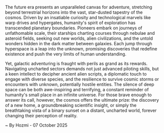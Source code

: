 
The future era presents an unparalleled canvas for adventure, stretching beyond terrestrial horizons into the vast, star-dusted tapestry of the cosmos. Driven by an insatiable curiosity and technological marvels like warp drives and hypergates, humanity's spirit of exploration has transcended planetary boundaries. Pioneers embark on journeys of unfathomable scale, their starships charting courses through nebulae and asteroid fields, seeking out new worlds, alien civilizations, and the untold wonders hidden in the dark matter between galaxies. Each jump through hyperspace is a leap into the unknown, promising discoveries that redefine existence and push the very limits of human understanding.

Yet, galactic adventuring is fraught with perils as grand as its rewards. Navigating uncharted sectors demands not just advanced piloting skills, but a keen intellect to decipher ancient alien scripts, a diplomatic touch to engage with diverse species, and the resilience to survive cosmic storms or encounters with unknown, potentially hostile entities. The silence of deep space can be both awe-inspiring and terrifying, a constant reminder of humanity's small place in an infinite universe. For those brave enough to answer its call, however, the cosmos offers the ultimate prize: the discovery of a new home, a groundbreaking scientific insight, or simply the breathtaking vista of a binary sunset on a distant, uncharted world, forever changing their perception of reality.

~ By Hozmi - 07 October 2025
